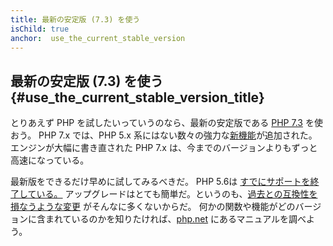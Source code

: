 ```yaml
---
title: 最新の安定版 (7.3) を使う
isChild: true
anchor:  use_the_current_stable_version
---
```


## 最新の安定版 (7.3) を使う {#use_the_current_stable_version_title}

とりあえず PHP を試したいっていうのなら、最新の安定版である [PHP 7.3][php-release] を使おう。
PHP 7.x では、PHP 5.x 系にはない数々の強力な[新機能](#language_highlights)が追加された。
エンジンが大幅に書き直された PHP 7.x は、今までのバージョンよりもずっと高速になっている。

最新版をできるだけ早めに試してみるべきだ。
PHP 5.6は [すでにサポートを終了している。](http://php.net/supported-versions.php)
アップグレードはとても簡単だ。というのも、[過去との互換性を損なうような変更][php73-bc] がそんなに多くないからだ。
何かの関数や機能がどのバージョンに含まれているのかを知りたければ、[php.net][php-docs] にあるマニュアルを調べよう。

[php-release]: http://php.net/downloads.php
[php-docs]: http://php.net/manual/
[php73-bc]: http://php.net/manual/migration73.incompatible.php
